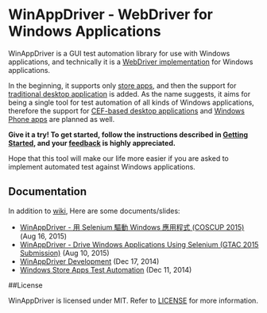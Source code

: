 # WinAppDriver - WebDriver for Windows Applications

WinAppDriver is a GUI test automation library for use with Windows applications, and technically it is a [WebDriver implementation](https://github.com/imsardine/winappdriver/wiki/Protocol-Implementation) for Windows applications.

In the beginning, it supports only [store apps](https://github.com/imsardine/winappdriver/wiki/Store-Apps), and then the support for [traditional desktop application](https://github.com/imsardine/winappdriver/wiki/Desktop-Applications) is added. As the name suggests, it aims for being a single tool for test automation of all kinds of Windows applications, therefore the support for [CEF-based desktop applications](https://github.com/imsardine/winappdriver/wiki/CEF-Based-Applications) and [Windows Phone apps](https://github.com/imsardine/winappdriver/wiki/Phone-Apps) are planned as well.

**Give it a try! To get started, follow the instructions described in [Getting Started](https://github.com/imsardine/winappdriver/wiki/Getting-Started), and your [feedback](https://github.com/imsardine/winappdriver/issues) is highly appreciated.**

Hope that this tool will make our life more easier if you are asked to implement automated test against Windows applications.

## Documentation

In addition to [wiki](https://github.com/imsardine/winappdriver/wiki), Here are some documents/slides:

 * [WinAppDriver - 用 Selenium 驅動 Windows 應用程式 (COSCUP 2015)](https://docs.google.com/presentation/d/1ci4eLAee2h1LuTgqkPUmWZHkd0XemvGeIUcc3tlbq8A/edit?usp=sharing) (Aug 16, 2015)
 * [WinAppDriver - Drive Windows Applications Using Selenium (GTAC 2015 Submission)](https://www.youtube.com/watch?v=OyjaU2d63Kw) (Aug 10, 2015)
 * [WinAppDriver Development](http://www.slideshare.net/jeremykao92/winappdriver-development) (Dec 17, 2014)
 * [Windows Store Apps Test Automation](http://www.slideshare.net/jeremykao92/winappdriver-windows-store-apps-test-automation) (Dec 11, 2014)

##License

WinAppDriver is licensed under MIT. Refer to [LICENSE](LICENSE) for more information.

